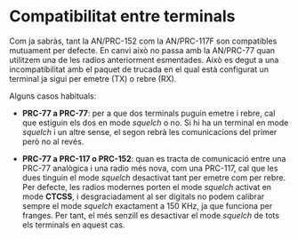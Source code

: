 # Compatibilitat entre terminals

Com ja sabràs, tant la AN/PRC-152 com la AN/PRC-117F son compatibles mutuament per defecte. En canvi això no passa amb la AN/PRC-77 quan utilitzem una de les radios anteriorment esmentades. Això es degut a una incompatibilitat amb el paquet de trucada en el qual està configurat un terminal ja sigui per emetre (TX) o rebre (RX).

Alguns casos habituals:

- **PRC-77 a PRC-77**: per a que dos terminals puguin emetre i rebre, cal que estiguin els dos en mode *squelch* o no. Si hi ha un terminal en mode *squelch* i un altre sense, el segon rebrà les comunicacions del primer però no al revés.

- **PRC-77 a PRC-117 o PRC-152**: quan es tracta de comunicació entre una PRC-77 analògica i una radio més nova, com una PRC-117, cal que les dues tinguin el mode *squelch* desactivat tant per emetre com per rebre. Per defecte, les radios modernes porten el mode *squelch* activat en mode **CTCSS**, i desgraciadament al ser digitals no podem calibrar sempre el mode *squelch* exactament a 150 KHz, ja que funciona per franges. Per tant, el més senzill es desactivar el mode *squelch* de tots els terminals en aquest cas.
